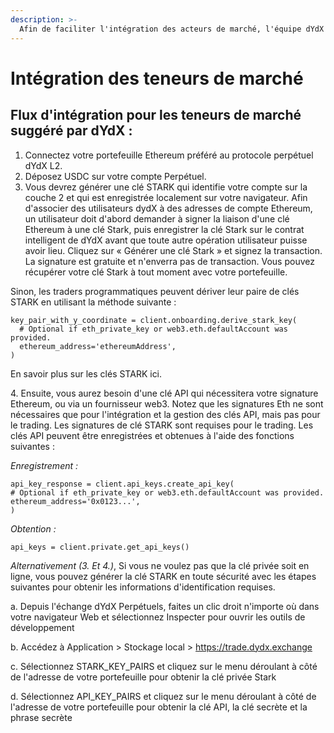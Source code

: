 ```yaml
---
description: >-
  Afin de faciliter l'intégration des acteurs de marché, l'équipe dYdX a créé ce guide. Veuillez lire le document dans son intégralité avant de commencer toute étape d'intégration.
---
```


# Intégration des teneurs de marché

## Flux d'intégration pour les teneurs de marché suggéré par dYdX :

1. Connectez votre portefeuille Ethereum préféré au protocole perpétuel dYdX L2.
2. Déposez USDC sur votre compte Perpétuel.
3. Vous devrez générer une clé STARK qui identifie votre compte sur la couche 2 et qui est enregistrée localement sur votre navigateur. Afin d'associer des utilisateurs dydX à des adresses de compte Ethereum, un utilisateur doit d'abord demander à signer la liaison d'une clé Ethereum à une clé Stark, puis enregistrer la clé Stark sur le contrat intelligent de dYdX avant que toute autre opération utilisateur puisse avoir lieu. Cliquez sur « Générer une clé Stark » et signez la transaction. La signature est gratuite et n'enverra pas de transaction. Vous pouvez récupérer votre clé Stark à tout moment avec votre portefeuille.

Sinon, les traders programmatiques peuvent dériver leur paire de clés STARK en utilisant la méthode suivante :

```
key_pair_with_y_coordinate = client.onboarding.derive_stark_key(
  # Optional if eth_private_key or web3.eth.defaultAccount was provided.
  ethereum_address='ethereumAddress',
)
```

En savoir plus sur les clés STARK ici.

4\. Ensuite, vous aurez besoin d'une clé API qui nécessitera votre signature Ethereum, ou via un fournisseur web3. Notez que les signatures Eth ne sont nécessaires que pour l'intégration et la gestion des clés API, mais pas pour le trading. Les signatures de clé STARK sont requises pour le trading. Les clés API peuvent être enregistrées et obtenues à l'aide des fonctions suivantes :

_Enregistrement :_

```
api_key_response = client.api_keys.create_api_key(
# Optional if eth_private_key or web3.eth.defaultAccount was provided.
ethereum_address='0x0123...',
)
```

_Obtention :_

```
api_keys = client.private.get_api_keys()
```

_Alternativement (3. Et 4.)_, Si vous ne voulez pas que la clé privée soit en ligne, vous pouvez générer la clé STARK en toute sécurité avec les étapes suivantes pour obtenir les informations d'identification requises.

a. Depuis l'échange dYdX Perpétuels, faites un clic droit n'importe où dans votre navigateur Web et sélectionnez Inspecter pour ouvrir les outils de développement

b. Accédez à Application > Stockage local > https://trade.dydx.exchange

c. Sélectionnez STARK\_KEY\_PAIRS et cliquez sur le menu déroulant à côté de l'adresse de votre portefeuille pour obtenir la clé privée Stark

d. Sélectionnez API\_KEY\_PAIRS et cliquez sur le menu déroulant à côté de l'adresse de votre portefeuille pour obtenir la clé API, la clé secrète et la phrase secrète
